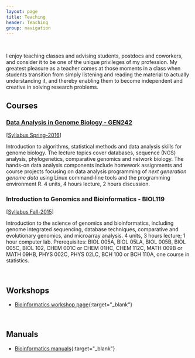 ```yaml
---
layout: page
title: Teaching
header: Teaching
group: navigation
---
```

<br/>

I enjoy teaching classes and advising students, postdocs and coworkers, and
consider it to be one of the unique privileges of my profession. My greatest
pleasure as a teacher comes at those moments in a class when students
transition from simply listening and reading the material to actually
understanding it, and thereby enabling them to become independent and creative 
in solving research problems.

## Courses

### [Data Analysis in Genome Biology - GEN242](http://girke.bioinformatics.ucr.edu/GEN242)

[[Syllabus Spring-2016](http://girke.bioinformatics.ucr.edu/GEN242/mydoc/mydoc_syllabus.html)]

Introduction to algorithms, statistical methods and data analysis skills for
genome biology. The lecture topics cover databases, sequence (NGS) analysis,
phylogenetics, comparative genomics and network biology. The hands-on data
analysis components include homework assignments and course projects focusing
on data analysis programming of _next generation genome data_ using Linux
command-line tools and the programming environment R. 4 units, 4 hours lecture,
2 hours discussion. 

### Introduction to Genomics and Bioinformatics - BIOL119

[[Syllabus Fall-2015](https://goo.gl/BXSyD8)]

Introduction to the science of genomics and bioinformatics, including genome
integrated sequencing, database techniques, comparative and evolutionary
genomics, and microarray analysis. 4 units, 3 hours lecture; 1 hour computer
lab. Prerequisites: BIOL 005A, BIOL 05LA, BIOL 005B, BIOL 005C, BIOL 102, CHEM
001C or CHEM 01HC, CHEM 112C, MATH 009B or MATH 09HB, PHYS 002C, PHYS 02LC, BCH
100 or BCH 110A, one course in statistics.

<br/>

## Workshops

* [Bioinformatics workshop page](http://tgirke.github.io/tutorials/){:target="_blank"}

<br/>

## Manuals

* [Bioinformatics manuals](http://tgirke.github.io/manuals/){:target="_blank"}


